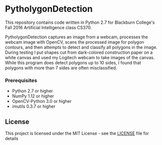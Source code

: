 # PytholygonDetection
This repository contains code written in Python 2.7 for Blackburn College's Fall 2016 Artificial Intelligence class CS370.

PytholygonDetection captures an image from a webcam, processes the webcam image with OpenCV, scans the processed image for polygon contours, and then attempts to detect and classify all polygons in the image. During testing I put shapes cut from dark-colored construction paper on a white canvas and used my Logitech webcam to take images of the canvas. While this program does detect polygons up to 10 sides, I found that polygons with more than 7 sides are often misclassified.

### Prerequisites
* Python 2.7 or higher
* NumPy 1.12 or higher
* OpenCV-Python 3.0 or higher
* imutils 0.3.7 or higher

## License

This project is licensed under the MIT License - see the [LICENSE](LICENSE) file for details
